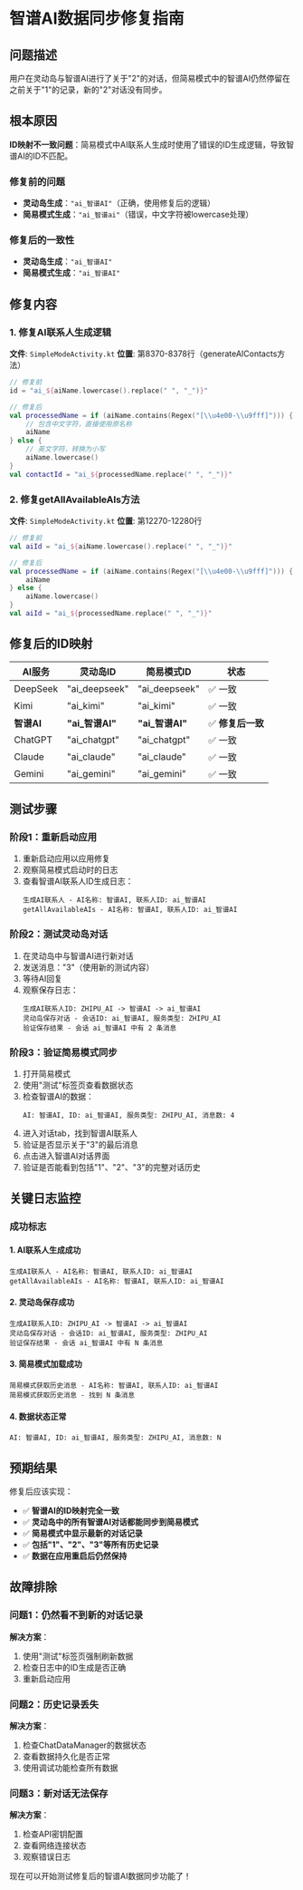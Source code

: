 # 智谱AI数据同步修复指南

## 问题描述
用户在灵动岛与智谱AI进行了关于"2"的对话，但简易模式中的智谱AI仍然停留在之前关于"1"的记录，新的"2"对话没有同步。

## 根本原因
**ID映射不一致问题**：简易模式中AI联系人生成时使用了错误的ID生成逻辑，导致智谱AI的ID不匹配。

### 修复前的问题
- **灵动岛生成**：`"ai_智谱AI"`（正确，使用修复后的逻辑）
- **简易模式生成**：`"ai_智谱ai"`（错误，中文字符被lowercase处理）

### 修复后的一致性
- **灵动岛生成**：`"ai_智谱AI"`
- **简易模式生成**：`"ai_智谱AI"`

## 修复内容

### 1. 修复AI联系人生成逻辑
**文件**: `SimpleModeActivity.kt`
**位置**: 第8370-8378行（generateAIContacts方法）

```kotlin
// 修复前
id = "ai_${aiName.lowercase().replace(" ", "_")}"

// 修复后
val processedName = if (aiName.contains(Regex("[\\u4e00-\\u9fff]"))) {
    // 包含中文字符，直接使用原名称
    aiName
} else {
    // 英文字符，转换为小写
    aiName.lowercase()
}
val contactId = "ai_${processedName.replace(" ", "_")}"
```

### 2. 修复getAllAvailableAIs方法
**文件**: `SimpleModeActivity.kt`
**位置**: 第12270-12280行

```kotlin
// 修复前
val aiId = "ai_${aiName.lowercase().replace(" ", "_")}"

// 修复后
val processedName = if (aiName.contains(Regex("[\\u4e00-\\u9fff]"))) {
    aiName
} else {
    aiName.lowercase()
}
val aiId = "ai_${processedName.replace(" ", "_")}"
```

## 修复后的ID映射

| AI服务 | 灵动岛ID | 简易模式ID | 状态 |
|--------|----------|------------|------|
| DeepSeek | "ai_deepseek" | "ai_deepseek" | ✅ 一致 |
| Kimi | "ai_kimi" | "ai_kimi" | ✅ 一致 |
| **智谱AI** | **"ai_智谱AI"** | **"ai_智谱AI"** | ✅ **修复后一致** |
| ChatGPT | "ai_chatgpt" | "ai_chatgpt" | ✅ 一致 |
| Claude | "ai_claude" | "ai_claude" | ✅ 一致 |
| Gemini | "ai_gemini" | "ai_gemini" | ✅ 一致 |

## 测试步骤

### 阶段1：重新启动应用
1. 重新启动应用以应用修复
2. 观察简易模式启动时的日志
3. 查看智谱AI联系人ID生成日志：
   ```
   生成AI联系人 - AI名称: 智谱AI, 联系人ID: ai_智谱AI
   getAllAvailableAIs - AI名称: 智谱AI, 联系人ID: ai_智谱AI
   ```

### 阶段2：测试灵动岛对话
1. 在灵动岛中与智谱AI进行新对话
2. 发送消息："3"（使用新的测试内容）
3. 等待AI回复
4. 观察保存日志：
   ```
   生成AI联系人ID: ZHIPU_AI -> 智谱AI -> ai_智谱AI
   灵动岛保存对话 - 会话ID: ai_智谱AI, 服务类型: ZHIPU_AI
   验证保存结果 - 会话 ai_智谱AI 中有 2 条消息
   ```

### 阶段3：验证简易模式同步
1. 打开简易模式
2. 使用"测试"标签页查看数据状态
3. 检查智谱AI的数据：
   ```
   AI: 智谱AI, ID: ai_智谱AI, 服务类型: ZHIPU_AI, 消息数: 4
   ```
4. 进入对话tab，找到智谱AI联系人
5. 验证是否显示关于"3"的最后消息
6. 点击进入智谱AI对话界面
7. 验证是否能看到包括"1"、"2"、"3"的完整对话历史

## 关键日志监控

### 成功标志

#### 1. AI联系人生成成功
```
生成AI联系人 - AI名称: 智谱AI, 联系人ID: ai_智谱AI
getAllAvailableAIs - AI名称: 智谱AI, 联系人ID: ai_智谱AI
```

#### 2. 灵动岛保存成功
```
生成AI联系人ID: ZHIPU_AI -> 智谱AI -> ai_智谱AI
灵动岛保存对话 - 会话ID: ai_智谱AI, 服务类型: ZHIPU_AI
验证保存结果 - 会话 ai_智谱AI 中有 N 条消息
```

#### 3. 简易模式加载成功
```
简易模式获取历史消息 - AI名称: 智谱AI, 联系人ID: ai_智谱AI
简易模式获取历史消息 - 找到 N 条消息
```

#### 4. 数据状态正常
```
AI: 智谱AI, ID: ai_智谱AI, 服务类型: ZHIPU_AI, 消息数: N
```

## 预期结果

修复后应该实现：
- ✅ **智谱AI的ID映射完全一致**
- ✅ **灵动岛中的所有智谱AI对话都能同步到简易模式**
- ✅ **简易模式中显示最新的对话记录**
- ✅ **包括"1"、"2"、"3"等所有历史记录**
- ✅ **数据在应用重启后仍然保持**

## 故障排除

### 问题1：仍然看不到新的对话记录
**解决方案**：
1. 使用"测试"标签页强制刷新数据
2. 检查日志中的ID生成是否正确
3. 重新启动应用

### 问题2：历史记录丢失
**解决方案**：
1. 检查ChatDataManager的数据状态
2. 查看数据持久化是否正常
3. 使用调试功能检查所有数据

### 问题3：新对话无法保存
**解决方案**：
1. 检查API密钥配置
2. 查看网络连接状态
3. 观察错误日志

现在可以开始测试修复后的智谱AI数据同步功能了！

